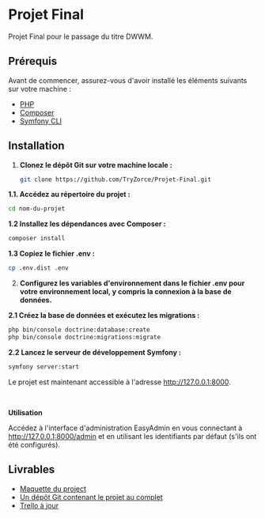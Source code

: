 # Projet Final

Projet Final pour le passage du titre DWWM.

## Prérequis

Avant de commencer, assurez-vous d'avoir installé les éléments suivants sur votre machine :

- [PHP](https://www.php.net/)
- [Composer](https://getcomposer.org/)
- [Symfony CLI](https://symfony.com/download)

## Installation

1. **Clonez le dépôt Git sur votre machine locale :**

   ```bash
   git clone https://github.com/TryZorce/Projet-Final.git

**1.1. Accédez au répertoire du projet :**


```bash
cd nom-du-projet
```
**1.2 Installez les dépendances avec Composer :**

```bash
composer install
```
**1.3 Copiez le fichier .env :**


```bash
cp .env.dist .env
```
2. **Configurez les variables d'environnement dans le fichier .env pour votre environnement local, y compris la connexion à la base de données.**
&nbsp;

**2.1 Créez la base de données et exécutez les migrations :**

```bash
php bin/console doctrine:database:create
php bin/console doctrine:migrations:migrate
```
**2.2 Lancez le serveur de développement Symfony :**

```bash
symfony server:start
```
Le projet est maintenant accessible à l'adresse http://127.0.0.1:8000.

&nbsp;

**Utilisation**

Accédez à l'interface d'administration EasyAdmin en vous connectant à http://127.0.0.1:8000/admin et en utilisant les identifiants par défaut (s'ils ont été configurés).
## Livrables

 - [Maquette du project](https://www.figma.com/file/uZbAI26XB7qMRAzQPBHVvt/Projet-Final?type=design&node-id=0-1&mode=design&t=cSqMXKpKm5hVCNGS-0)
 - [Un dépôt Git contenant le projet au complet](https://github.com/TryZorce/Projet-Final)
 - [Trello à jour](https://trello.com/b/8gYVvwqn/projet-final)

